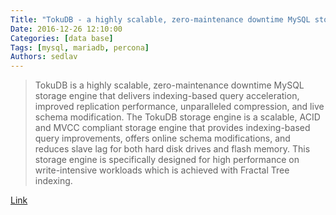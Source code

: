 ```yaml
---
Title: "TokuDB - a highly scalable, zero-maintenance downtime MySQL storage"
Date: 2016-12-26 12:10:00
Categories: [data base]
Tags: [mysql, mariadb, percona]
Authors: sedlav
---
```


> TokuDB is a highly scalable, zero-maintenance downtime MySQL storage engine that delivers indexing-based query acceleration, improved replication performance, unparalleled compression, and live schema modification. The TokuDB storage engine is a scalable, ACID and MVCC compliant storage engine that provides indexing-based query improvements, offers online schema modifications, and reduces slave lag for both hard disk drives and flash memory. This storage engine is specifically designed for high performance on write-intensive workloads which is achieved with Fractal Tree indexing.

[Link](https://www.percona.com/doc/percona-server/5.7/tokudb/tokudb_intro.html)
